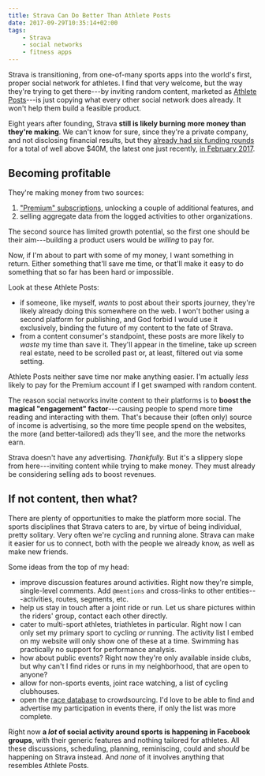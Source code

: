 ```yaml
---
title: Strava Can Do Better Than Athlete Posts
date: 2017-09-29T10:35:14+02:00
tags:
    - Strava
    - social networks
    - fitness apps
---
```


Strava is transitioning, from one-of-many sports apps into the world's first, proper social network for athletes. I find that very welcome, but the way they're trying to get there---by inviting random content, marketed as [Athlete Posts][athlete-posts-social]---is just copying what every other social network does already. It won't help them build a feasible product.

<!--more-->

Eight years after founding, Strava __still is likely burning more money than they're making__. We can't know for sure, since they're a private company, and not disclosing financial results, but they [already had six funding rounds][crunchbase-strava] for a total of well above $40M, the latest one just recently, [in February 2017][strava-series-e-funding].

## Becoming profitable

They're making money from two sources:

1. ["Premium" subscriptions][strava-premium], unlocking a couple of additional features, and
1. selling aggregate data from the logged activities to other organizations.

The second source has limited growth potential, so the first one should be their aim---building a product users would be _willing_ to pay for.

Now, if I'm about to part with some of my money, I want something in return. Either something that'll save me time, or that'll make it easy to do something that so far has been hard or impossible.

Look at these Athlete Posts:

* if someone, like myself, _wants_ to post about their sports journey, they're likely already doing this somewhere on the web. I won't bother using a second platform for publishing, and God forbid I would use it exclusively, binding the future of my content to the fate of Strava.
* from a content consumer's standpoint, these posts are more likely to _waste_ my time than save it. They'll appear in the timeline, take up screen real estate, need to be scrolled past or, at least, filtered out via some setting.

Athlete Posts neither save time nor make anything easier. I'm actually _less_ likely to pay for the Premium account if I get swamped with random content.

The reason social networks invite content to their platforms is to __boost the magical "engagement" factor__---causing people to spend more time reading and interacting with them. That's because their (often only) source of income is advertising, so the more time people spend on the websites, the more (and better-tailored) ads they'll see, and the more the networks earn.

Strava doesn't have any advertising. _Thankfully._ But it's a slippery slope from here---inviting content while trying to make money. They must already be considering selling ads to boost revenues.

## If not content, then what?

There are plenty of opportunities to make the platform more social. The sports disciplines that Strava caters to are, by virtue of being individual, pretty solitary. Very often we're cycling and running alone. Strava can make it easier for us to connect, both with the people we already know, as well as make new friends.

Some ideas from the top of my head:

* improve discussion features around activities. Right now they're simple, single-level comments. Add `@mentions` and cross-links to other entities---activities, routes, segments, etc.
* help us stay in touch after a joint ride or run. Let us share pictures within the riders' group, contact each other directly.
* cater to multi-sport athletes, triathletes in particular. Right now I can only set my primary sport to cycling _or_ running. The activity list I embed on my website will only show one of these at a time. Swimming has practically no support for performance analysis.
* how about public events? Right now they're only available inside clubs, but why can't I find rides or runs in my neighborhood, that are open to anyone?
* allow for non-sports events, joint race watching, a list of cycling clubhouses.
* open the [race database][strava-races] to crowdsourcing. I'd love to be able to find and advertise my participation in events there, if only the list was more complete.

Right now **a _lot_ of social activity around sports is happening in Facebook groups**, with their generic features and nothing tailored for athletes. All these discussions, scheduling, planning, reminiscing, could and _should_ be happening on Strava instead. And _none_ of it involves anything that resembles Athlete Posts.

[athlete-posts-social]: https://www.theverge.com/platform/amp/2017/5/2/15511118/strava-fitness-tracking-app-athlete-posts-social-network
[crunchbase-strava]: https://www.crunchbase.com/organization/strava
[strava-premium]: https://www.strava.com/premium
[strava-races]: https://www.strava.com/featured-running-races
[strava-series-e-funding]: https://www.crunchbase.com/funding-round/ab1c8409450beb1019ae227b4adc79d4
